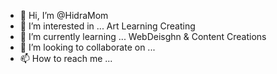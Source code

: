 - 👋 Hi, I’m @HidraMom
- 👀 I’m interested in ... Art Learning Creating
- 🌱 I’m currently learning ... WebDeisghn & Content Creations
- 💞️ I’m looking to collaborate on ...
- 📫 How to reach me ...

<!---
HidraMom/HidraMom is a ✨ special ✨ repository because its `README.md` (this file) appears on your GitHub profile.
You can click the Preview link to take a look at your changes.
--->
